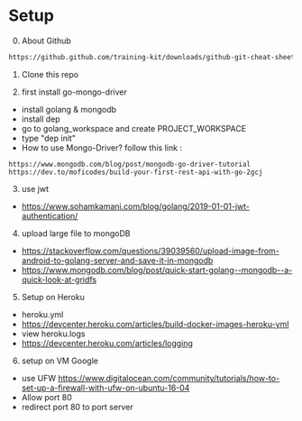 # Setup

0. About Github
```bash
https://github.github.com/training-kit/downloads/github-git-cheat-sheet.pdf
```

1. Clone this repo

2. first install go-mongo-driver
- install golang & mongodb
- install dep
- go to golang_workspace and create PROJECT_WORKSPACE
- type "dep init"
- How to use Mongo-Driver? follow this link :
```
https://www.mongodb.com/blog/post/mongodb-go-driver-tutorial 
https://dev.to/moficodes/build-your-first-rest-api-with-go-2gcj
```

3.  use jwt
- https://www.sohamkamani.com/blog/golang/2019-01-01-jwt-authentication/

4. upload large file to mongoDB
- https://stackoverflow.com/questions/39039560/upload-image-from-android-to-golang-server-and-save-it-in-mongodb
- https://www.mongodb.com/blog/post/quick-start-golang--mongodb--a-quick-look-at-gridfs

5.  Setup on Heroku
- heroku.yml
- https://devcenter.heroku.com/articles/build-docker-images-heroku-yml
- view heroku.logs
- https://devcenter.heroku.com/articles/logging

6.  setup on VM Google 
- use UFW https://www.digitalocean.com/community/tutorials/how-to-set-up-a-firewall-with-ufw-on-ubuntu-16-04
- Allow port 80
- redirect port 80 to port server